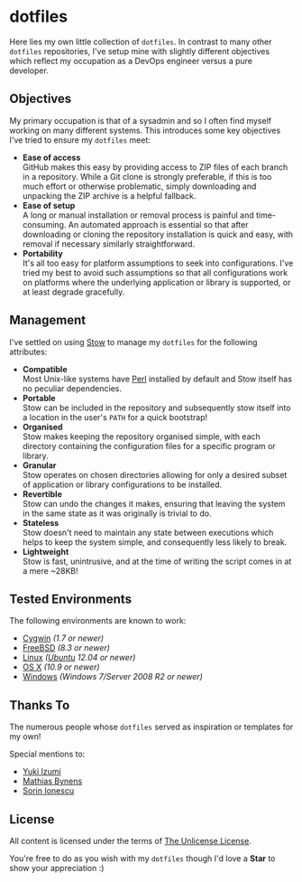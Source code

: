dotfiles
========

Here lies my own little collection of `dotfiles`. In contrast to many other `dotfiles` repositories, I've setup mine with slightly different objectives which reflect my occupation as a DevOps engineer versus a pure developer.


Objectives
----------

My primary occupation is that of a sysadmin and so I often find myself working on many different systems. This introduces some key objectives I've tried to ensure my `dotfiles` meet:

* **Ease of access**  
  GitHub makes this easy by providing access to ZIP files of each branch in a repository. While a Git clone is strongly preferable, if this is too much effort or otherwise problematic, simply downloading and unpacking the ZIP archive is a helpful fallback.
* **Ease of setup**  
  A long or manual installation or removal process is painful and time-consuming. An automated approach is essential so that after downloading or cloning the repository installation is quick and easy, with removal if necessary similarly straightforward.
* **Portability**  
  It's all too easy for platform assumptions to seek into configurations. I've tried my best to avoid such assumptions so that all configurations work on platforms where the underlying application or library is supported, or at least degrade gracefully.


Management
----------

I've settled on using [Stow](https://www.gnu.org/software/stow/) to manage my `dotfiles` for the following attributes:

* **Compatible**  
  Most Unix-like systems have [Perl](https://www.perl.org/) installed by default and Stow itself has no peculiar dependencies.
* **Portable**  
  Stow can be included in the repository and subsequently stow itself into a location in the user's `PATH` for a quick bootstrap!
* **Organised**  
  Stow makes keeping the repository organised simple, with each directory containing the configuration files for a specific program or library.
* **Granular**  
  Stow operates on chosen directories allowing for only a desired subset of application or library configurations to be installed.
* **Revertible**  
  Stow can undo the changes it makes, ensuring that leaving the system in the same state as it was originally is trivial to do.
* **Stateless**  
  Stow doesn't need to maintain any state between executions which helps to keep the system simple, and consequently less likely to break.
* **Lightweight**  
  Stow is fast, unintrusive, and at the time of writing the script comes in at a mere ~28KB!


Tested Environments
-------------------

The following environments are known to work:

 * [Cygwin](https://www.cygwin.com/) *(1.7 or newer)*
 * [FreeBSD](https://www.freebsd.org/) *(8.3 or newer)*
 * [Linux](https://www.kernel.org/) *([Ubuntu](http://www.ubuntu.com/) 12.04 or newer)*
 * [OS X](https://www.apple.com/osx/) *(10.9 or newer)*
 * [Windows](https://www.microsoft.com/windows) *(Windows 7/Server 2008 R2 or newer)*


Thanks To
---------

The numerous people whose `dotfiles` served as inspiration or templates for my own!

Special mentions to:

* [Yuki Izumi](https://github.com/kivikakk)
* [Mathias Bynens](https://github.com/mathiasbynens)
* [Sorin Ionescu](https://github.com/sorin-ionescu)

License
-------

All content is licensed under the terms of [The Unlicense License](LICENSE).

You're free to do as you wish with my `dotfiles` though I'd love a **Star** to show your appreciation :)